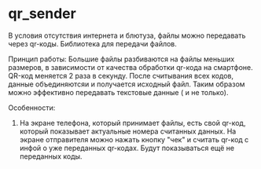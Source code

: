# qr_sender
В условия отсутствия интернета и блютуза, файлы можно передавать через qr-коды. Библиотека для передачи файлов.


Принцип работы:
Большие файлы разбиваются на файлы меньших размеров, в зависимости от качества обработки qr-кода на смартфоне.
QR-код меняется 2 раза в секунду. После считывания всех кодов, данные объединяютсяи и получается исходный файл. Таким образом можно эффективно передавать текстовые данные ( и не только).

Особенности:
1. На экране телефона, который принимает файлы, есть свой qr-код, который показывает актуальные номера считанных данных.
На экране отправителя можно нажать кнопку "чек" и считать qr-код с инфой о уже переданных qr-кодах. Будут показываться ещё не переданных коды.
